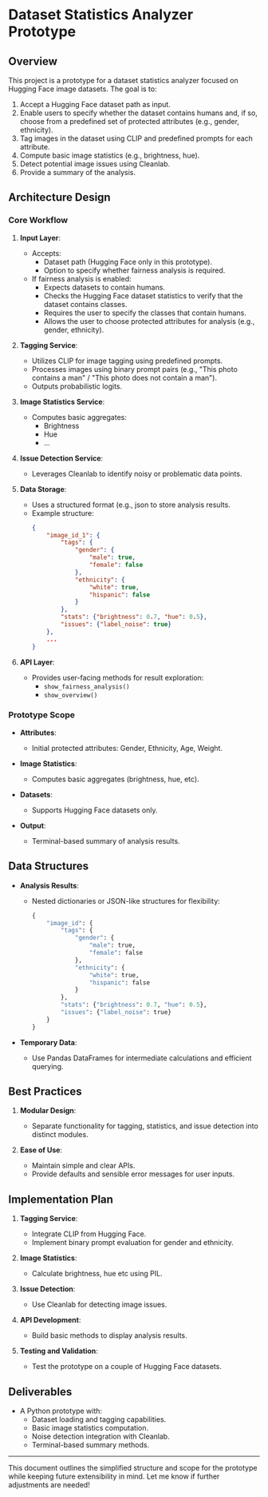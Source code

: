 # Dataset Statistics Analyzer Prototype

## Overview

This project is a prototype for a dataset statistics analyzer focused on Hugging Face image datasets. The goal is to:

1. Accept a Hugging Face dataset path as input.
2. Enable users to specify whether the dataset contains humans and, if so, choose from a predefined set of protected attributes (e.g., gender, ethnicity).
3. Tag images in the dataset using CLIP and predefined prompts for each attribute.
4. Compute basic image statistics (e.g., brightness, hue).
5. Detect potential image issues using Cleanlab.
6. Provide a summary of the analysis.

## Architecture Design

### Core Workflow

1. **Input Layer**:

   - Accepts:
     - Dataset path (Hugging Face only in this prototype).
     - Option to specify whether fairness analysis is required.
   - If fairness analysis is enabled:
     - Expects datasets to contain humans.
     - Checks the Hugging Face dataset statistics to verify that the dataset contains classes.
     - Requires the user to specify the classes that contain humans.
     - Allows the user to choose protected attributes for analysis (e.g., gender, ethnicity).

2. **Tagging Service**:

   - Utilizes CLIP for image tagging using predefined prompts.
   - Processes images using binary prompt pairs (e.g., "This photo contains a man" / "This photo does not contain a man").
   - Outputs probabilistic logits.

3. **Image Statistics Service**:

   - Computes basic aggregates:
     - Brightness
     - Hue
     - ...

4. **Issue Detection Service**:

   - Leverages Cleanlab to identify noisy or problematic data points.

5. **Data Storage**:

   - Uses a structured format (e.g., json to store analysis results.
   - Example structure:
     ```json
     {
         "image_id_1": {
             "tags": {
                 "gender": {
                     "male": true,
                     "female": false
                 },
                 "ethnicity": {
                     "white": true,
                     "hispanic": false
                 }
             },
             "stats": {"brightness": 0.7, "hue": 0.5},
             "issues": {"label_noise": true}
         },
         ...
     }
     ```

6. **API Layer**:

   - Provides user-facing methods for result exploration:
     - `show_fairness_analysis()`
     - `show_overview()`

### Prototype Scope

- **Attributes**:

  - Initial protected attributes: Gender, Ethnicity, Age, Weight.

- **Image Statistics**:

  - Computes basic aggregates (brightness, hue, etc).

- **Datasets**:

  - Supports Hugging Face datasets only.

- **Output**:

  - Terminal-based summary of analysis results.

## Data Structures

- **Analysis Results**:

  - Nested dictionaries or JSON-like structures for flexibility:
    ```python
    {
        "image_id": {
            "tags": {
                "gender": {
                    "male": true,
                    "female": false
                },
                "ethnicity": {
                    "white": true,
                    "hispanic": false
                }
            },
            "stats": {"brightness": 0.7, "hue": 0.5},
            "issues": {"label_noise": true}
        }
    }
    ```

- **Temporary Data**:

  - Use Pandas DataFrames for intermediate calculations and efficient querying.

## Best Practices

1. **Modular Design**:

   - Separate functionality for tagging, statistics, and issue detection into distinct modules.

2. **Ease of Use**:

   - Maintain simple and clear APIs.
   - Provide defaults and sensible error messages for user inputs.

## Implementation Plan

1. **Tagging Service**:

   - Integrate CLIP from Hugging Face.
   - Implement binary prompt evaluation for gender and ethnicity.

2. **Image Statistics**:

   - Calculate brightness, hue etc using PIL.

3. **Issue Detection**:

   - Use Cleanlab for detecting image issues.

4. **API Development**:

   - Build basic methods to display analysis results.

5. **Testing and Validation**:

   - Test the prototype on a couple of Hugging Face datasets.

## Deliverables

- A Python prototype with:
  - Dataset loading and tagging capabilities.
  - Basic image statistics computation.
  - Noise detection integration with Cleanlab.
  - Terminal-based summary methods.

---

This document outlines the simplified structure and scope for the prototype while keeping future extensibility in mind. Let me know if further adjustments are needed!
